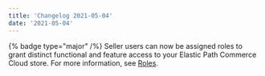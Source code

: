 ```yaml
---
title: 'Changelog 2021-05-04'
date: '2021-05-04'
---
```

{% badge type="major" /%} Seller users can now be assigned roles to grant distinct functional and feature access to your Elastic Path Commerce Cloud store. For more information, see [Roles](/docs/commerce-cloud/team-management/roles).
